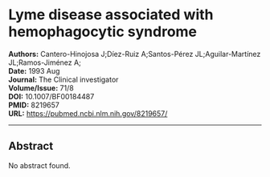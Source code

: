 # Lyme disease associated with hemophagocytic syndrome

**Authors:** Cantero-Hinojosa J;Díez-Ruiz A;Santos-Pérez JL;Aguilar-Martínez JL;Ramos-Jiménez A;  
**Date:** 1993 Aug  
**Journal:** The Clinical investigator  
**Volume/Issue:** 71/8  
**DOI:** 10.1007/BF00184487  
**PMID:** 8219657  
**URL:** https://pubmed.ncbi.nlm.nih.gov/8219657/

---

## Abstract

No abstract found.
